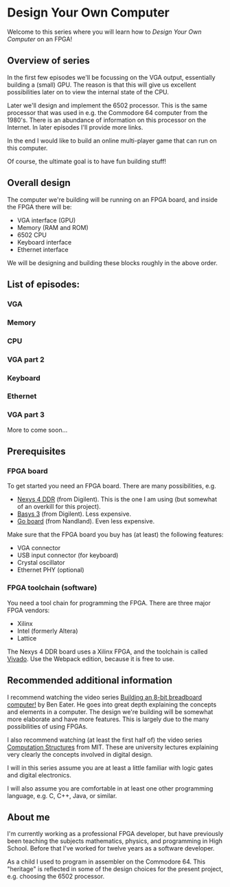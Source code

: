 # Design Your Own Computer #

Welcome to this series where you will learn how to *Design Your Own Computer* on an FPGA!

## Overview of series ##

In the first few episodes we'll be focussing on the VGA output, essentially
building a (small) GPU. The reason is that this will give us excellent 
possibilities later on to view the internal state of the CPU.

Later we'll design and implement the 6502 processor. This is the same processor
that was used in e.g. the Commodore 64 computer from the 1980's. There is
an abundance of information on this processor on the Internet. In later episodes
I'll provide more links.

In the end I would like to build an online multi-player game that can run on this computer.

Of course, the ultimate goal is to have fun building stuff!

## Overall design ##

The computer we're building will be running on an FPGA board, and inside the FPGA there will be:
* VGA interface (GPU)
* Memory (RAM and ROM)
* 6502 CPU
* Keyboard interface
* Ethernet interface

We will be designing and building these blocks roughly in the above order.

## List of episodes: ##
### VGA ###
### Memory ###
### CPU ###
### VGA part 2 ###
### Keyboard ###
### Ethernet ###
### VGA part 3 ###

More to come soon...

## Prerequisites ##

### FPGA board ###

To get started you need an FPGA board. There are many possibilities, e.g.
* [Nexys 4 DDR](https://reference.digilentinc.com/reference/programmable-logic/nexys-4-ddr/start)
(from Digilent). This is the one I am using (but somewhat of an overkill for this project).
* [Basys 3](https://reference.digilentinc.com/reference/programmable-logic/basys-3/start)
(from Digilent). Less expensive.
* [Go board](https://www.nandland.com/goboard/introduction.html)
(from Nandland). Even less expensive.

Make sure that the FPGA board you buy has (at least) the following features:
* VGA connector
* USB input connector (for keyboard)
* Crystal oscillator
* Ethernet PHY (optional)

### FPGA toolchain (software) ###

You need a tool chain for programming the FPGA. There are three major FPGA vendors:
* Xilinx
* Intel (formerly Altera)
* Lattice

The Nexys 4 DDR board uses a Xilinx FPGA, and the toolchain is called
[Vivado](https://www.xilinx.com/support/download.html).
Use the Webpack edition, because it is free to use.

## Recommended additional information ##

I recommend watching the video series 
[Building an 8-bit breadboard computer!](https://www.youtube.com/playlist?list=PLowKtXNTBypGqImE405J2565dvjafglHU)
by Ben Eater. He goes into great depth explaining the concepts and elements in
a computer. The design we're building will be somewhat more elaborate and have
more features. This is largely due to the many possibilities of using FPGAs.

I also recommend watching (at least the first half of) the video series
[Computation Structures](https://www.youtube.com/playlist?list=PLqAMlAbd8sIuiuk_yJeqCWWxe7jxWgswj)
from MIT. These are university lectures explaining very clearly the concepts involved in digital design.

I will in this series assume you are at least a little familiar with logic
gates and digital electronics.

I will also assume you are comfortable in at least one other programming
language, e.g. C, C++, Java, or similar.

## About me ##

I'm currently working as a professional FPGA developer, but have previously
been teaching the subjects mathematics, physics, and programming in High School.
Before that I've worked for twelve years as a software developer.

As a child I used to program in assembler on the Commodore 64. This "heritage"
is reflected in some of the design choices for the present project, e.g.
choosing the 6502 processor.


